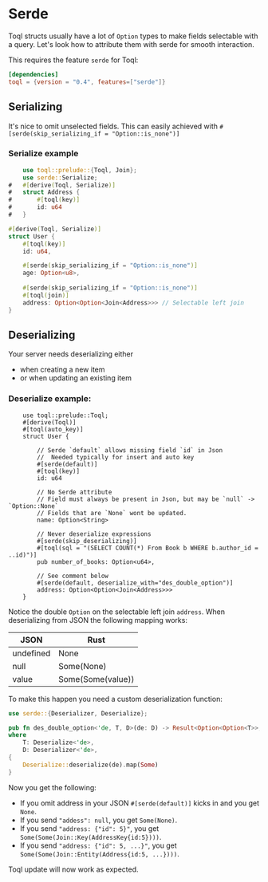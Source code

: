 
# Serde

Toql structs usually have a lot of `Option` types to make fields selectable with a query.
Let's look how to attribute them with serde for smooth interaction.

This requires the feature `serde` for Toql:

```toml
[dependencies]
toql = {version = "0.4", features=["serde"]}
 ```

## Serializing
It's nice to omit unselected fields. This can easily achieved with `#[serde(skip_serializing_if = "Option::is_none")]`

### Serialize example
```rust
    use toql::prelude::{Toql, Join};
    use serde::Serialize;
#   #[derive(Toql, Serialize)]
#   struct Address {
#       #[toql(key)]
#       id: u64
#   }

#[derive(Toql, Serialize)]
struct User {
    #[toql(key)]
    id: u64,

    #[serde(skip_serializing_if = "Option::is_none")]
    age: Option<u8>,
    
    #[serde(skip_serializing_if = "Option::is_none")]
    #[toql(join)]
    address: Option<Option<Join<Address>>> // Selectable left join
}
```

## Deserializing
Your server needs deserializing either 
- when creating a new item 
- or when updating an existing item



### Deserialize example:

```rust, ignore
    use toql::prelude::Toql;
    #[derive(Toql)]
    #[toql(auto_key)]
    struct User {
    
        // Serde `default` allows missing field `id` in Json
        //  Needed typically for insert and auto key
        #[serde(default)] 
        #[toql(key)]
        id: u64
        
        // No Serde attribute
        // Field must always be present in Json, but may be `null` -> `Option::None`
        // Fields that are `None` wont be updated.
        name: Option<String>

        // Never deserialize expressions
        #[serde(skip_deserializing)]  
        #[toql(sql = "(SELECT COUNT(*) From Book b WHERE b.author_id = ..id)")]
        pub number_of_books: Option<u64>,
    
        // See comment below
        #[serde(default, deserialize_with="des_double_option")]
        address: Option<Option<Join<Address>>> 
    }
```

Notice the double `Option` on the selectable left join `address`. 
When deserializing from JSON the following mapping works:
 
|JSON | Rust|
|-----|-----|
| undefined| None|
| null | Some(None)|
| value | Some(Some(value))|

To make this happen you need a custom deserialization function:

```rust
use serde::{Deserializer, Deserialize};

pub fn des_double_option<'de, T, D>(de: D) -> Result<Option<Option<T>>, D::Error>
where
    T: Deserialize<'de>,
    D: Deserializer<'de>,
{
    Deserialize::deserialize(de).map(Some)
}
```

Now you get the following:
- If you omit address in your JSON `#[serde(default)]` kicks in and you get `None`.
- If you send `"addess": null`, you get `Some(None)`.
- If you send `"address: {"id": 5}"`, you get `Some(Some(Join::Key(AddressKey{id:5})))`.
- If you send `"address: {"id": 5, ...}"`, you get `Some(Some(Join::Entity(Address{id:5, ...})))`.

Toql update will now work as expected.






